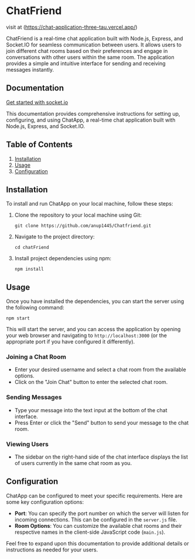 # ChatFriend 
visit at (https://chat-application-three-tau.vercel.app/)
  
ChatFriend is a real-time chat application built with Node.js, Express, and Socket.IO for seamless communication between users. It allows users to join different chat rooms based on their preferences and engage in conversations with other users within the same room. The application provides a simple and intuitive interface for sending and receiving messages instantly.


## Documentation

[Get started with socket.io ](https://socket.io/get-started/chat)

This documentation provides comprehensive instructions for setting up, configuring, and using ChatApp, a real-time chat application built with Node.js, Express, and Socket.IO.

## Table of Contents

1. [Installation](#installation)
2. [Usage](#usage)
3. [Configuration](#configuration)

## Installation

To install and run ChatApp on your local machine, follow these steps:

1. Clone the repository to your local machine using Git:

   ```
   git clone https://github.com/anup1445/Chatfriend.git
   ```

2. Navigate to the project directory:

   ```
   cd chatFriend
   ```

3. Install project dependencies using npm:

   ```
   npm install
   ```

## Usage

Once you have installed the dependencies, you can start the server using the following command:

```
npm start
```

This will start the server, and you can access the application by opening your web browser and navigating to `http://localhost:3000` (or the appropriate port if you have configured it differently).

### Joining a Chat Room

- Enter your desired username and select a chat room from the available options.
- Click on the "Join Chat" button to enter the selected chat room.

### Sending Messages

- Type your message into the text input at the bottom of the chat interface.
- Press Enter or click the "Send" button to send your message to the chat room.

### Viewing Users

- The sidebar on the right-hand side of the chat interface displays the list of users currently in the same chat room as you.

## Configuration

ChatApp can be configured to meet your specific requirements. Here are some key configuration options:

- **Port**: You can specify the port number on which the server will listen for incoming connections. This can be configured in the `server.js` file.
- **Room Options**: You can customize the available chat rooms and their respective names in the client-side JavaScript code (`main.js`).

Feel free to expand upon this documentation to provide additional details or instructions as needed for your users.
